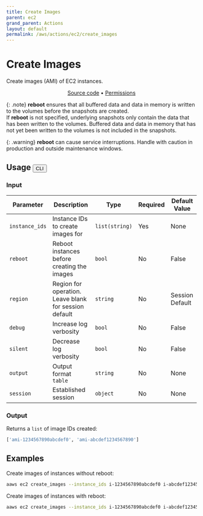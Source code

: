 ```yaml
---
title: Create Images
parent: ec2
grand_parent: Actions
layout: default
permalink: /aws/actions/ec2/create_images
---
```


# Create Images

Create images (AMI) of EC2 instances.

<p align="center">
   <a href="https://github.com/avtomat-hub/avtomat-aws/tree/main/avtomat_aws/services/ec2/create_images.py">Source code</a> •
   <a href="/aws/permissions/ec2/create_images">Permissions</a>
</p>

{: .note}
**reboot** ensures that all buffered data and data in memory is written to the volumes before the snapshots are created.<br>
If **reboot** is not specified, underlying snapshots only contain the data that has been written to the volumes. Buffered data and data in memory that has not yet been written to the volumes is not included in the snapshots.

{: .warning}
**reboot** can cause service interruptions. Handle with caution in production and outside maintenance windows.

## Usage <button id="toggleButton" class="btn fs-3" onclick="toggleTables()">CLI</button>

### Input

| Parameter      | Description                                           | Type           | Required | Default Value   |
|----------------|-------------------------------------------------------|----------------|----------|-----------------|
| `instance_ids` | Instance IDs to create images for                     | `list(string)` | Yes      | None            |
| `reboot`       | Reboot instances before creating the images           | `bool`         | No       | False           |
| `region`       | Region for operation. Leave blank for session default | `string`       | No       | Session Default |
| `debug`        | Increase log verbosity                                | `bool`         | No       | False           |
| `silent`       | Decrease log verbosity                                | `bool`         | No       | False           |
| `output`       | Output format <br/> `table`                           | `string`       | No       | None            |
| `session`      | Established session                                   | `object`       | No       | None            |


### Output

Returns a `list` of image IDs created:

```python
['ami-1234567890abcdef0', 'ami-abcdef1234567890']
```

<div markdown="1" id="cli" style="display: block;">

## Examples

Create images of instances without reboot:

```bash
aaws ec2 create_images --instance_ids i-1234567890abcdef0 i-abcdef1234567890
```

Create images of instances with reboot:

```bash
aaws ec2 create_images --instance_ids i-1234567890abcdef0 i-abcdef1234567890 --reboot
```

</div>

<div markdown="1" id="prog" style="display: none;">

## Examples

Create images of instances without reboot:

```python
from avtomat_aws import ec2

response = ec2.create_images(instance_ids=["i-1234567890abcdef0", "i-abcdef1234567890"])
```

Create images of instances with reboot:

```python
from avtomat_aws import ec2

response = ec2.create_images(instance_ids=["i-1234567890abcdef0", "i-abcdef1234567890"], reboot=True)
```

</div>

<script>
  function toggleTables() {
    var cli = document.getElementById("cli");
    var prog = document.getElementById("prog");
    var toggleButton = document.getElementById("toggleButton");
    if (cli.style.display === "none") {
      cli.style.display = "block";
      prog.style.display = "none";
      toggleButton.innerHTML = "CLI";
    } else {
      cli.style.display = "none";
      prog.style.display = "block";
      toggleButton.innerHTML = "Programmatic";
    } 
  }
</script>
